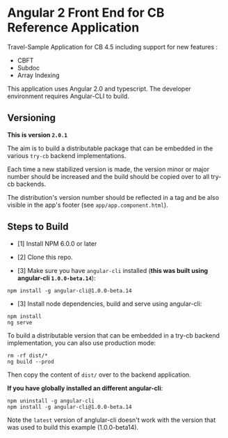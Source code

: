 Angular 2 Front End for CB Reference Application
===============

Travel-Sample Application for CB 4.5 including support for new features :
- CBFT
- Subdoc
- Array Indexing  

This application uses Angular 2.0 and typescript.  The developer environment requires Angular-CLI to build.

## Versioning

**This is version `2.0.1`**

The aim is to build a distributable package that can be embedded in the various `try-cb` backend implementations.

Each time a new stabilized version is made, the version minor or major number should be increased and the build should be copied over to all try-cb backends.

The distribution's version number should be reflected in a tag and be also visible in the app's footer (see `app/app.component.html`).

## Steps to Build
 - [1] Install NPM 6.0.0 or later

 - [2] Clone this repo.

 - [3] Make sure you have `angular-cli` installed (**this was built using angular-cli `1.0.0-beta.14`**):

```
npm install -g angular-cli@1.0.0-beta.14
```

 - [3] Install node dependencies, build and serve using angular-cli:

```
npm install
ng serve
```

To build a distributable version that can be embedded in a try-cb backend implementation, you can also use production mode:

```
rm -rf dist/*
ng build --prod
```

Then copy the content of `dist/` over to the backend application.

**If you have globally installed an different angular-cli**:

```
npm uninstall -g angular-cli
npm install -g angular-cli@1.0.0-beta.14
```

Note the `latest` version of anglular-cli doesn't work with the version that was used to build this example (1.0.0-beta14).
